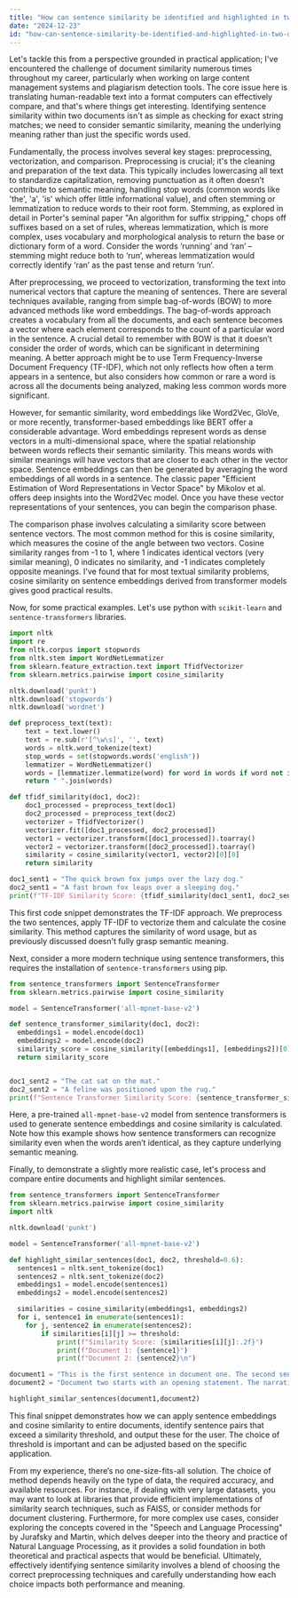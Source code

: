 ```yaml
---
title: "How can sentence similarity be identified and highlighted in two documents?"
date: "2024-12-23"
id: "how-can-sentence-similarity-be-identified-and-highlighted-in-two-documents"
---
```


Let's tackle this from a perspective grounded in practical application; I've encountered the challenge of document similarity numerous times throughout my career, particularly when working on large content management systems and plagiarism detection tools. The core issue here is translating human-readable text into a format computers can effectively compare, and that's where things get interesting. Identifying sentence similarity within two documents isn't as simple as checking for exact string matches; we need to consider semantic similarity, meaning the underlying meaning rather than just the specific words used.

Fundamentally, the process involves several key stages: preprocessing, vectorization, and comparison. Preprocessing is crucial; it's the cleaning and preparation of the text data. This typically includes lowercasing all text to standardize capitalization, removing punctuation as it often doesn’t contribute to semantic meaning, handling stop words (common words like 'the', 'a', 'is' which offer little informational value), and often stemming or lemmatization to reduce words to their root form. Stemming, as explored in detail in Porter's seminal paper "An algorithm for suffix stripping," chops off suffixes based on a set of rules, whereas lemmatization, which is more complex, uses vocabulary and morphological analysis to return the base or dictionary form of a word. Consider the words ‘running’ and ‘ran’ – stemming might reduce both to ‘run’, whereas lemmatization would correctly identify ‘ran’ as the past tense and return ‘run’.

After preprocessing, we proceed to vectorization, transforming the text into numerical vectors that capture the meaning of sentences. There are several techniques available, ranging from simple bag-of-words (BOW) to more advanced methods like word embeddings. The bag-of-words approach creates a vocabulary from all the documents, and each sentence becomes a vector where each element corresponds to the count of a particular word in the sentence. A crucial detail to remember with BOW is that it doesn’t consider the order of words, which can be significant in determining meaning. A better approach might be to use Term Frequency-Inverse Document Frequency (TF-IDF), which not only reflects how often a term appears in a sentence, but also considers how common or rare a word is across all the documents being analyzed, making less common words more significant.

However, for semantic similarity, word embeddings like Word2Vec, GloVe, or more recently, transformer-based embeddings like BERT offer a considerable advantage. Word embeddings represent words as dense vectors in a multi-dimensional space, where the spatial relationship between words reflects their semantic similarity. This means words with similar meanings will have vectors that are closer to each other in the vector space. Sentence embeddings can then be generated by averaging the word embeddings of all words in a sentence. The classic paper "Efficient Estimation of Word Representations in Vector Space" by Mikolov et al. offers deep insights into the Word2Vec model. Once you have these vector representations of your sentences, you can begin the comparison phase.

The comparison phase involves calculating a similarity score between sentence vectors. The most common method for this is cosine similarity, which measures the cosine of the angle between two vectors. Cosine similarity ranges from -1 to 1, where 1 indicates identical vectors (very similar meaning), 0 indicates no similarity, and -1 indicates completely opposite meanings. I've found that for most textual similarity problems, cosine similarity on sentence embeddings derived from transformer models gives good practical results.

Now, for some practical examples. Let's use python with `scikit-learn` and `sentence-transformers` libraries.

```python
import nltk
import re
from nltk.corpus import stopwords
from nltk.stem import WordNetLemmatizer
from sklearn.feature_extraction.text import TfidfVectorizer
from sklearn.metrics.pairwise import cosine_similarity

nltk.download('punkt')
nltk.download('stopwords')
nltk.download('wordnet')

def preprocess_text(text):
    text = text.lower()
    text = re.sub(r'[^\w\s]', '', text)
    words = nltk.word_tokenize(text)
    stop_words = set(stopwords.words('english'))
    lemmatizer = WordNetLemmatizer()
    words = [lemmatizer.lemmatize(word) for word in words if word not in stop_words]
    return " ".join(words)

def tfidf_similarity(doc1, doc2):
    doc1_processed = preprocess_text(doc1)
    doc2_processed = preprocess_text(doc2)
    vectorizer = TfidfVectorizer()
    vectorizer.fit([doc1_processed, doc2_processed])
    vector1 = vectorizer.transform([doc1_processed]).toarray()
    vector2 = vectorizer.transform([doc2_processed]).toarray()
    similarity = cosine_similarity(vector1, vector2)[0][0]
    return similarity

doc1_sent1 = "The quick brown fox jumps over the lazy dog."
doc2_sent1 = "A fast brown fox leaps over a sleeping dog."
print(f"TF-IDF Similarity Score: {tfidf_similarity(doc1_sent1, doc2_sent1)}")
```

This first code snippet demonstrates the TF-IDF approach. We preprocess the two sentences, apply TF-IDF to vectorize them and calculate the cosine similarity. This method captures the similarity of word usage, but as previously discussed doesn't fully grasp semantic meaning.

Next, consider a more modern technique using sentence transformers, this requires the installation of `sentence-transformers` using pip.

```python
from sentence_transformers import SentenceTransformer
from sklearn.metrics.pairwise import cosine_similarity

model = SentenceTransformer('all-mpnet-base-v2')

def sentence_transformer_similarity(doc1, doc2):
  embeddings1 = model.encode(doc1)
  embeddings2 = model.encode(doc2)
  similarity_score = cosine_similarity([embeddings1], [embeddings2])[0][0]
  return similarity_score


doc1_sent2 = "The cat sat on the mat."
doc2_sent2 = "A feline was positioned upon the rug."
print(f"Sentence Transformer Similarity Score: {sentence_transformer_similarity(doc1_sent2, doc2_sent2)}")
```

Here, a pre-trained `all-mpnet-base-v2` model from sentence transformers is used to generate sentence embeddings and cosine similarity is calculated. Note how this example shows how sentence transformers can recognize similarity even when the words aren’t identical, as they capture underlying semantic meaning.

Finally, to demonstrate a slightly more realistic case, let's process and compare entire documents and highlight similar sentences.

```python
from sentence_transformers import SentenceTransformer
from sklearn.metrics.pairwise import cosine_similarity
import nltk

nltk.download('punkt')

model = SentenceTransformer('all-mpnet-base-v2')

def highlight_similar_sentences(doc1, doc2, threshold=0.6):
  sentences1 = nltk.sent_tokenize(doc1)
  sentences2 = nltk.sent_tokenize(doc2)
  embeddings1 = model.encode(sentences1)
  embeddings2 = model.encode(sentences2)

  similarities = cosine_similarity(embeddings1, embeddings2)
  for i, sentence1 in enumerate(sentences1):
    for j, sentence2 in enumerate(sentences2):
        if similarities[i][j] >= threshold:
            print(f"Similarity Score: {similarities[i][j]:.2f}")
            print(f"Document 1: {sentence1}")
            print(f"Document 2: {sentence2}\n")

document1 = "This is the first sentence in document one. The second sentence continues the narrative. A third sentence concludes the paragraph."
document2 = "Document two starts with an opening statement. The narrative continues in the second sentence. Here is a concluding sentence."

highlight_similar_sentences(document1,document2)

```

This final snippet demonstrates how we can apply sentence embeddings and cosine similarity to entire documents, identify sentence pairs that exceed a similarity threshold, and output these for the user. The choice of threshold is important and can be adjusted based on the specific application.

From my experience, there’s no one-size-fits-all solution. The choice of method depends heavily on the type of data, the required accuracy, and available resources. For instance, if dealing with very large datasets, you may want to look at libraries that provide efficient implementations of similarity search techniques, such as FAISS, or consider methods for document clustering. Furthermore, for more complex use cases, consider exploring the concepts covered in the "Speech and Language Processing" by Jurafsky and Martin, which delves deeper into the theory and practice of Natural Language Processing, as it provides a solid foundation in both theoretical and practical aspects that would be beneficial. Ultimately, effectively identifying sentence similarity involves a blend of choosing the correct preprocessing techniques and carefully understanding how each choice impacts both performance and meaning.
